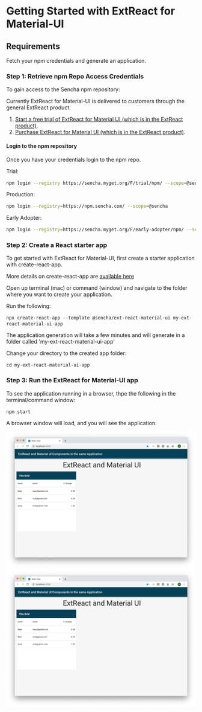 # Getting Started with ExtReact for Material-UI

## Requirements
Fetch your npm credentials and generate an application.

### Step 1: Retrieve npm Repo Access Credentials
To gain access to the Sencha npm repository:

Currently ExtReact for Material-UI is delivered to customers through the general ExtReact product.

1. [Start a free trial of ExtReact for Material UI (which is in the ExtReact product)](https://www.sencha.com/products/extreact/evaluate/).
2. [Purchase ExtReact for Material UI (which is in the ExtReact product)](https://www.sencha.com/store/extreact/).

#### Login to the npm repository
Once you have your credentials login to the npm repo.

Trial:

```sh
npm login --registry https://sencha.myget.org/F/trial/npm/ --scope=@sencha
```

Production:

```sh
npm login --registry=https://npm.sencha.com/ --scope=@sencha
```

Early Adopter:

```sh
npm login --registry=https://sencha.myget.org/F/early-adopter/npm/ --scope=@sencha
```

### Step 2: Create a React starter app

To get started with ExtReact for Material-UI, first create a starter application with create-react-app.

More details on create-react-app are [available here](https://reactjs.org/docs/create-a-new-react-app.html#create-react-app)

Open up terminal (mac) or command (window) and navigate to the folder where you want to create your application.

Run the following:

```
npx create-react-app --template @sencha/ext-react-material-ui my-ext-react-material-ui-app
```

The application generation will take a few minutes and will generate in a folder called 'my-ext-react-material-ui-app'

Change your directory to the created app folder:

```
cd my-ext-react-material-ui-app
```

### Step 3: Run the ExtReact for Material-UI app

To see the application running in a browser, thpe the following in the terminal/command window:

```
npm start
```

A browser window will load, and you will see the application:

<img src="./final.png" alt="a"></img>
![final](./final.png)